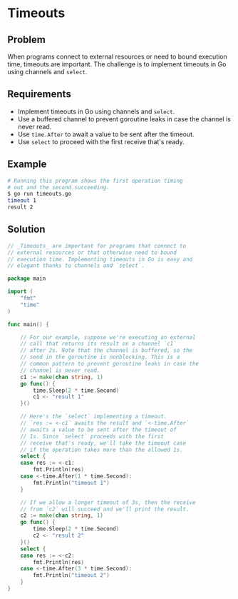 # Timeouts

## Problem

When programs connect to external resources or need to bound execution time, timeouts are important. The challenge is to implement timeouts in Go using channels and `select`.

## Requirements

- Implement timeouts in Go using channels and `select`.
- Use a buffered channel to prevent goroutine leaks in case the channel is never read.
- Use `time.After` to await a value to be sent after the timeout.
- Use `select` to proceed with the first receive that's ready.

## Example

```sh
# Running this program shows the first operation timing
# out and the second succeeding.
$ go run timeouts.go
timeout 1
result 2
```

## Solution

```go
// _Timeouts_ are important for programs that connect to
// external resources or that otherwise need to bound
// execution time. Implementing timeouts in Go is easy and
// elegant thanks to channels and `select`.

package main

import (
	"fmt"
	"time"
)

func main() {

	// For our example, suppose we're executing an external
	// call that returns its result on a channel `c1`
	// after 2s. Note that the channel is buffered, so the
	// send in the goroutine is nonblocking. This is a
	// common pattern to prevent goroutine leaks in case the
	// channel is never read.
	c1 := make(chan string, 1)
	go func() {
		time.Sleep(2 * time.Second)
		c1 <- "result 1"
	}()

	// Here's the `select` implementing a timeout.
	// `res := <-c1` awaits the result and `<-time.After`
	// awaits a value to be sent after the timeout of
	// 1s. Since `select` proceeds with the first
	// receive that's ready, we'll take the timeout case
	// if the operation takes more than the allowed 1s.
	select {
	case res := <-c1:
		fmt.Println(res)
	case <-time.After(1 * time.Second):
		fmt.Println("timeout 1")
	}

	// If we allow a longer timeout of 3s, then the receive
	// from `c2` will succeed and we'll print the result.
	c2 := make(chan string, 1)
	go func() {
		time.Sleep(2 * time.Second)
		c2 <- "result 2"
	}()
	select {
	case res := <-c2:
		fmt.Println(res)
	case <-time.After(3 * time.Second):
		fmt.Println("timeout 2")
	}
}

```
